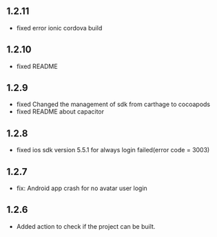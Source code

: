 
## 1.2.11

* fixed error ionic cordova build

## 1.2.10

* fixed README

## 1.2.9

* fixed Changed the management of sdk from carthage to cocoapods
* fixed README about capacitor  

## 1.2.8

* fixed ios sdk version 5.5.1 for always login failed(error code = 3003)

## 1.2.7

* fix: Android app crash for no avatar user login

## 1.2.6

* Added action to check if the project can be built.
